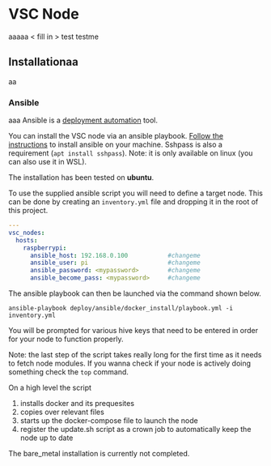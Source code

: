 # VSC Node
aaaaa
< fill in >
test
testme
## Installationaa
aa
### Ansible
aaa
Ansible is a [deployment automation](https://opensource.com/resources/what-ansible) tool.

You can install the VSC node via an ansible playbook. [Follow the instructions](https://docs.ansible.com/ansible/latest/installation_guide/intro_installation.html#pip-install) to install ansible on your machine. Sshpass is also a requirement (`apt install sshpass`). Note: it is only available on linux (you can also use it in WSL).

The installation has been tested on **ubuntu**.

To use the supplied ansible script you will need to define a target node. This can be done by creating an `inventory.yml` file and dropping it in the root of this project. 
```yml
---
vsc_nodes:
  hosts:
    raspberrypi:
      ansible_host: 192.168.0.100           #changeme
      ansible_user: pi                      #changeme
      ansible_password: <mypassword>        #changeme
      ansible_become_pass: <mypassword>     #changeme

```

The ansible playbook can then be launched via the command shown below.

`ansible-playbook deploy/ansible/docker_install/playbook.yml -i inventory.yml`

You will be prompted for various hive keys that need to be entered in order for your node to function properly. 

Note: the last step of the script takes really long for the first time as it needs to fetch node modules. If you wanna check if your node is actively doing something check the `top` command.

On a high level the script 

1. installs docker and its prequesites
1. copies over relevant files
1. starts up the docker-compose file to launch the node
1. register the update.sh script as a crown job to automatically keep the node up to date

The bare_metal installation is currently not completed.


